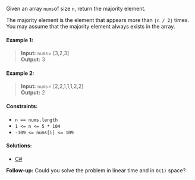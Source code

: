 Given an array `nums`of size `n`, return the majority element.

The majority element is the element that appears more than `⌊n / 2⌋` times. You may assume that the majority element always exists in the array.

 

#### Example 1:

> **Input:** `nums`= [3,2,3]  
> **Output:** 3

#### Example 2:

> **Input:** `nums`= [2,2,1,1,1,2,2]  
> **Output:** 2
 

#### Constraints:

- `n == nums.length`
- `1 <= n <= 5 * 104`
- `-109 <= nums[i] <= 109`
 
 #### Solutions:

- [C#](/array-string/majority-element/majority-element.cs)

**Follow-up:** Could you solve the problem in linear time and in `O(1)` space?